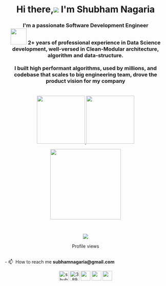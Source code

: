 <h1 align="center">Hi there,<img src="https://img.icons8.com/color/48/000000/man-raising-hand-icon.png"/> I'm Shubham Nagaria</h1>
<h3 align="center">I'm a passionate Software Development Engineer󠀠<br>
<img src="https://img.icons8.com/external-becris-flat-becris/64/000000/external-technology-literary-genres-becris-flat-becris.png" height="50" width="50"/> 󠀠󠀠2+ years of professional experience in Data Science development, well-versed in Clean-Modular architecture, algorithm and data-structure. 
  <br>
  <br>
  I built high performant algorithms, used by millions, and codebase that scales to big engineering team, drove the product vision for my company
  <br>
  <br>
<!--   Open for new opportunities -->
</h3>
<p align="center">
<a href="https://github.com/Shubham05178">
  <img height="150em" src="https://github-readme-stats-eight-theta.vercel.app/api?username=Shubham05178&show_icons=true&theme=algolia&include_all_commits=true&count_private=true&hide_border=true"/> 
 <img height="150em" src="https://github-readme-stats-eight-theta.vercel.app/api/top-langs/?username=Shubham05178&layout=compact&langs_count=8&theme=algolia&hide_border=true"/>
</a>
</p>

<p align="center">
 <img height="220em" src="http://github-readme-streak-stats.herokuapp.com?user=Shubham05178&theme=algolia&hide_border=true"/> 
</p>
 <br>
     </p>

 
<p align="center"><img src="https://activity-graph.herokuapp.com/graph?username=Shubham05178&theme=dracula"/></p>

 <p align="center">
     Profile views
  </br>
        <img  src="https://profile-counter.glitch.me/Shubham05178/count.svg" alt="">
<br><br></p>
<p>
  - 📫 󠀠󠀠 How to reach me <b>subhamnagaria@gmail.com</b>
</p>

<p align="center">
<a href="https://www.linkedin.com/in/the-shubham-nagaria/" target="blank"><img align="center" src="https://img.icons8.com/color/48/000000/linkedin-circled.png" alt="shubham-nagaria" height="30" width="30" /></a>
<a href="https://www.facebook.com/Shubhamnagaria" target="blank"><img align="center" src="https://img.icons8.com/fluency/48/000000/facebook-new.png" alt="3890770" height="30" width="30" /></a>
<a href="https://www.kaggle.com/shubhamnagaria" target="blank"><img align="center" src="https://img.icons8.com/windows/32/000000/kaggle.png" alt="" height="30" width="30" /></a>
<a href="https://twitter.com/ShubhamNagaria" target="blank"><img align="center" src="https://img.icons8.com/nolan/64/twitter.png" alt="" height="30" width="30" /></a>
<a href="https://www.quora.com/profile/Shubham-Nagaria-1" target="blank"><img align="center"  src="https://img.icons8.com/doodle/48/000000/quora--v1.png" alt="" height="30" width="30" /></a> 
</p>
